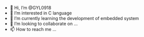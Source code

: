 - 👋 Hi, I’m @GYL0918
- 👀 I’m interested in C language
- 🌱 I’m currently learning the development of embedded system
- 💞️ I’m looking to collaborate on ...
- 📫 How to reach me ...

<!---
userdog/userdog is a ✨ special ✨ repository because its `README.md` (this file) appears on your GitHub profile.
You can click the Preview link to take a look at your changes.
--->
